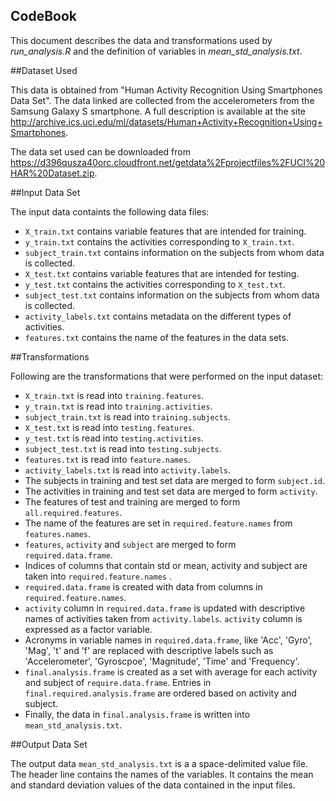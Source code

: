 CodeBook
---------------------------------------------------------------
This document describes the data and transformations used by *run_analysis.R* and the definition of variables in *mean_std_analysis.txt*.

##Dataset Used

This data is obtained from "Human Activity Recognition Using Smartphones Data Set". The data linked are collected from the accelerometers from the Samsung Galaxy S smartphone. A full description is available at the site <http://archive.ics.uci.edu/ml/datasets/Human+Activity+Recognition+Using+Smartphones>.

The data set used can be downloaded from <https://d396qusza40orc.cloudfront.net/getdata%2Fprojectfiles%2FUCI%20HAR%20Dataset.zip>. 

##Input Data Set

The input data containts the following data files:

- `X_train.txt` contains variable features that are intended for training.
- `y_train.txt` contains the activities corresponding to `X_train.txt`.
- `subject_train.txt` contains information on the subjects from whom data is collected.
- `X_test.txt` contains variable features that are intended for testing.
- `y_test.txt` contains the activities corresponding to `X_test.txt`.
- `subject_test.txt` contains information on the subjects from whom data is collected.
- `activity_labels.txt` contains metadata on the different types of activities.
- `features.txt` contains the name of the features in the data sets.

##Transformations

Following are the transformations that were performed on the input dataset:

- `X_train.txt` is read into `training.features`.
- `y_train.txt` is read into `training.activities`.
- `subject_train.txt` is read into `training.subjects`.
- `X_test.txt` is read into `testing.features`.
- `y_test.txt` is read into `testing.activities`.
- `subject_test.txt` is read into `testing.subjects`.
- `features.txt` is read into `feature.names`.
- `activity_labels.txt` is read into `activity.labels`.
- The subjects in training and test set data are merged to form `subject.id`.
- The activities in training and test set data are merged to form `activity`.
- The features of test and training are merged to form `all.required.features`.
- The name of the features are set in `required.feature.names` from `features.names`.
- `features`, `activity` and `subject` are merged to form `required.data.frame`.
- Indices of columns that contain std or mean, activity and subject are taken into `required.feature.names` .
- `required.data.frame` is created with data from columns in `required.feature.names`.
- `activity` column in `required.data.frame` is updated with descriptive names of activities taken from `activity.labels`. `activity` column is expressed as a factor variable.
- Acronyms in variable names in `required.data.frame`, like 'Acc', 'Gyro', 'Mag', 't' and 'f' are replaced with descriptive labels such as 'Accelerometer', 'Gyroscpoe', 'Magnitude', 'Time' and 'Frequency'.
- `final.analysis.frame` is created as a set with average for each activity and subject of `require.data.frame`. Entries in `final.required.analysis.frame` are ordered based on activity and subject.
- Finally, the data in `final.analysis.frame` is written into `mean_std_analysis.txt`.

##Output Data Set

The output data `mean_std_analysis.txt` is a a space-delimited value file. The header line contains the names of the variables. It contains the mean and standard deviation values of the data contained in the input files. 
